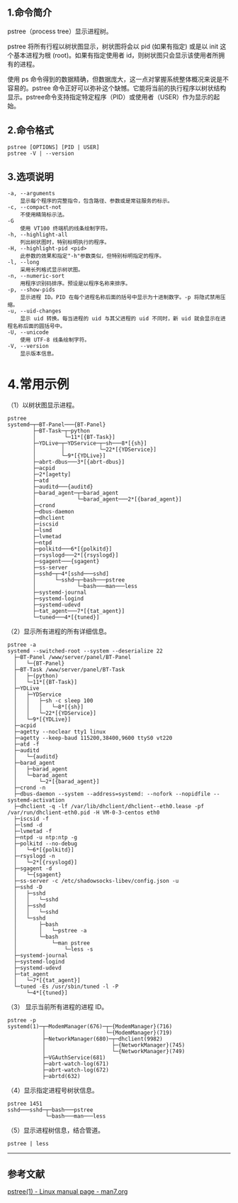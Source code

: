## 1.命令简介
pstree（process tree）显示进程树。

pstree 将所有行程以树状图显示，树状图将会以 pid (如果有指定) 或是以 init 这个基本进程为根 (root)。如果有指定使用者 id，则树状图只会显示该使用者所拥有的进程。

使用 ps 命令得到的数据精确，但数据庞大，这一点对掌握系统整体概况来说是不容易的。pstree 命令正好可以弥补这个缺憾。它能将当前的执行程序以树状结构显示。pstree命令支持指定特定程序（PID）或使用者（USER）作为显示的起始。

## 2.命令格式
```shell
pstree [OPTIONS] [PID | USER]
pstree -V | --version
```

## 3.选项说明
```
-a, --arguments
	显示每个程序的完整指令，包含路径、参数或是常驻服务的标示。
-c, --compact-not
	不使用精简标示法。
-G
	使用 VT100 终端机的线条绘制字符。
-h, --highlight-all
	列出树状图时，特别标明执行的程序。
-H, --highlight-pid <pid>
	此参数的效果和指定"-h"参数类似，但特别标明指定的程序。
-l, --long
	采用长列格式显示树状图。
-n, --numeric-sort
	用程序识别码排序。预设是以程序名称来排序。
-p, --show-pids
	显示进程 ID。PID 在每个进程名称后面的括号中显示为十进制数字。-p 将隐式禁用压缩。
-u, --uid-changes
	显示 uid 转换。每当进程的 uid 与其父进程的 uid 不同时，新 uid 就会显示在进程名称后面的圆括号中。
-U, --unicode
	使用 UTF-8 线条绘制字符。
-V, --version
	显示版本信息。
```

# 4.常用示例
（1）以树状图显示进程。

```shell
pstree
systemd─┬─BT-Panel───{BT-Panel}
        ├─BT-Task─┬─python
        │         └─11*[{BT-Task}]
        ├─YDLive─┬─YDService─┬─sh───8*[{sh}]
        │        │           └─22*[{YDService}]
        │        └─9*[{YDLive}]
        ├─abrt-dbus───3*[{abrt-dbus}]
        ├─acpid
        ├─2*[agetty]
        ├─atd
        ├─auditd───{auditd}
        ├─barad_agent─┬─barad_agent
        │             └─barad_agent───2*[{barad_agent}]
        ├─crond
        ├─dbus-daemon
        ├─dhclient
        ├─iscsid
        ├─lsmd
        ├─lvmetad
        ├─ntpd
        ├─polkitd───6*[{polkitd}]
        ├─rsyslogd───2*[{rsyslogd}]
        ├─sgagent───{sgagent}
        ├─ss-server
        ├─sshd─┬─4*[sshd───sshd]
        │      └─sshd─┬─bash───pstree
        │             └─bash───man───less
        ├─systemd-journal
        ├─systemd-logind
        ├─systemd-udevd
        ├─tat_agent───7*[{tat_agent}]
        └─tuned───4*[{tuned}]
```

（2）显示所有进程的所有详细信息。
```shell
pstree -a
systemd --switched-root --system --deserialize 22
  ├─BT-Panel /www/server/panel/BT-Panel
  │   └─{BT-Panel}
  ├─BT-Task /www/server/panel/BT-Task
  │   ├─(python)
  │   └─11*[{BT-Task}]
  ├─YDLive
  │   ├─YDService
  │   │   ├─sh -c sleep 100
  │   │   │   └─8*[{sh}]
  │   │   └─22*[{YDService}]
  │   └─9*[{YDLive}]
  ├─acpid
  ├─agetty --noclear tty1 linux
  ├─agetty --keep-baud 115200,38400,9600 ttyS0 vt220
  ├─atd -f
  ├─auditd
  │   └─{auditd}
  ├─barad_agent
  │   ├─barad_agent
  │   └─barad_agent
  │       └─2*[{barad_agent}]
  ├─crond -n
  ├─dbus-daemon --system --address=systemd: --nofork --nopidfile --systemd-activation
  ├─dhclient -q -lf /var/lib/dhclient/dhclient--eth0.lease -pf /var/run/dhclient-eth0.pid -H VM-0-3-centos eth0
  ├─iscsid -f
  ├─lsmd -d
  ├─lvmetad -f
  ├─ntpd -u ntp:ntp -g
  ├─polkitd --no-debug
  │   └─6*[{polkitd}]
  ├─rsyslogd -n
  │   └─2*[{rsyslogd}]
  ├─sgagent -d
  │   └─{sgagent}
  ├─ss-server -c /etc/shadowsocks-libev/config.json -u
  ├─sshd -D
  │   ├─sshd
  │   │   └─sshd
  │   ├─sshd
  │   │   └─sshd
  │   └─sshd
  │       ├─bash
  │       │   └─pstree -a
  │       └─bash
  │           └─man pstree
  │               └─less -s
  ├─systemd-journal
  ├─systemd-logind
  ├─systemd-udevd
  ├─tat_agent
  │   └─7*[{tat_agent}]
  └─tuned -Es /usr/sbin/tuned -l -P
      └─4*[{tuned}]
```

（3） 显示当前所有进程的进程 ID。
```shell
pstree -p
systemd(1)─┬─ModemManager(676)─┬─{ModemManager}(716)
           │                   └─{ModemManager}(719)
           ├─NetworkManager(680)─┬─dhclient(9982)
           │                     ├─{NetworkManager}(745)
           │                     └─{NetworkManager}(749)
           ├─VGAuthService(681)
           ├─abrt-watch-log(671)
           ├─abrt-watch-log(672)
           ├─abrtd(632)
```
（4）显示指定进程号树状信息。
```shell
pstree 1451
sshd───sshd─┬─bash───pstree
            └─bash───man───less
```
（5）显示进程树信息，结合管道。
```shell
pstree | less
```

---
## 参考文献
[pstree(1) - Linux manual page - man7.org](https://man7.org/linux/man-pages/man1/pstree.1.html)

<Vssue title="pstree" />